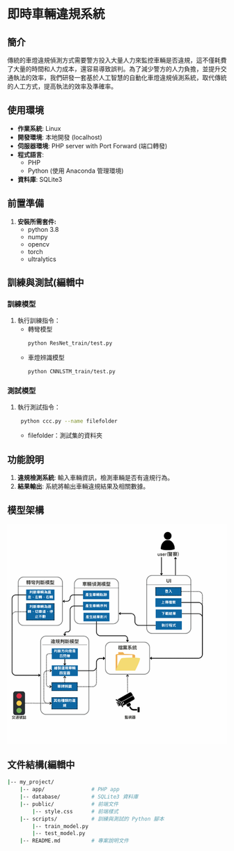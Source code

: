 # 即時車輛違規系統

## 簡介
  傳統的車燈違規偵測方式需要警方投入大量人力來監控車輛是否違規，這不僅耗費了大量的時間和人力成本，還容易導致誤判。為了減少警方的人力負擔，並提升交通執法的效率，我們研發一套基於人工智慧的自動化車燈違規偵測系統，取代傳統的人工方式，提高執法的效率及準確率。

## 使用環境
- **作業系統**: Linux 
- **開發環境**: 本地開發 (localhost)
- **伺服器環境**: PHP server with Port Forward (端口轉發)
- **程式語言**: 
  - PHP 
  - Python (使用 Anaconda 管理環境)
- **資料庫**: SQLite3

## 前置準備

1. **安裝所需套件:**
    - python 3.8
    - numpy
    - opencv
    - torch
    - ultralytics

## 訓練與測試(編輯中

### 訓練模型
1. 執行訓練指令：
    - 轉彎模型
      ```bash
      python ResNet_train/test.py
      ```
    - 車燈辨識模型
      ```bash
      python CNNLSTM_train/test.py
      ```
    

### 測試模型
1. 執行測試指令：
    ```bash
     python ccc.py --name filefolder
    ```
    - filefolder：測試集的資料夾

## 功能說明
1. **違規檢測系統**: 輸入車輛資訊，檢測車輛是否有違規行為。
2. **結果輸出**: 系統將輸出車輛違規結果及相關數據。

## 模型架構
![image](https://github.com/candycca/CCU-Headlight-violation-detection-system/blob/main/docs/%E7%B3%BB%E7%B5%B1%E6%9E%B6%E6%A7%8B%E5%9C%96.png)

## 文件結構(編輯中

```bash
|-- my_project/
    |-- app/               # PHP app
    |-- database/          # SQLite3 資料庫
    |-- public/            # 前端文件
        |-- style.css      # 前端樣式
    |-- scripts/           # 訓練與測試的 Python 腳本
        |-- train_model.py
        |-- test_model.py
    |-- README.md          # 專案說明文件
